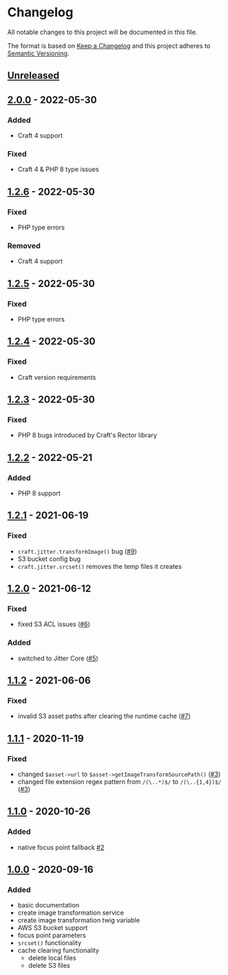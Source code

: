# Changelog

All notable changes to this project will be documented in this file.

The format is based on [Keep a Changelog](http://keepachangelog.com/) and this project adheres to [Semantic Versioning](http://semver.org/).

## [Unreleased]

## [2.0.0] - 2022-05-30

### Added

- Craft 4 support

### Fixed

- Craft 4 & PHP 8 type issues

## [1.2.6] - 2022-05-30

### Fixed

- PHP type errors

### Removed

- Craft 4 support

## [1.2.5] - 2022-05-30

### Fixed

- PHP type errors

## [1.2.4] - 2022-05-30

### Fixed

- Craft version requirements

## [1.2.3] - 2022-05-30

### Fixed

- PHP 8 bugs introduced by Craft's Rector library

## [1.2.2] - 2022-05-21

### Added

- PHP 8 support

## [1.2.1] - 2021-06-19

### Fixed

- `craft.jitter.transformImage()` bug ([#9](https://github.com/codewithkyle/craft-jitter/issues/9))
- S3 bucket config bug
- `craft.jitter.srcset()` removes the temp files it creates

## [1.2.0] - 2021-06-12

### Fixed

- fixed S3 ACL issues ([#6](https://github.com/codewithkyle/craft-jitter/issues/6))

### Added

- switched to Jitter Core ([#5](https://github.com/codewithkyle/craft-jitter/issues/5))

## [1.1.2] - 2021-06-06

### Fixed

- invalid S3 asset paths after clearing the runtime cache ([#7](https://github.com/codewithkyle/craft-jitter/issues/7))

## [1.1.1] - 2020-11-19

### Fixed

- changed `$asset->url` to `$asset->getImageTransformSourcePath()` ([#3](https://github.com/codewithkyle/craft-jitter/issues/3))
- changed file extension regex pattern from `/(\..*)$/` to `/(\..{1,4})$/` ([#3](https://github.com/codewithkyle/craft-jitter/issues/3))

## [1.1.0] - 2020-10-26

### Added

- native focus point fallback [#2](https://github.com/codewithkyle/craft-jitter/issues/2)

## [1.0.0] - 2020-09-16

### Added

- basic documentation
- create image transformation service
- create image transformation twig variable
- AWS S3 bucket support
- focus point parameters
- `srcset()` functionality
- cache clearing functionality
    - delete local files
    - delete S3 files

[Unreleased]: https://github.com/codewithkyle/craft-jitter/compare/v2.0.0...HEAD
[2.0.0]: https://github.com/codewithkyle/craft-jitter/compare/v1.2.6...v2.0.0
[1.2.6]: https://github.com/codewithkyle/craft-jitter/compare/v1.2.5...v1.2.6
[1.2.5]: https://github.com/codewithkyle/craft-jitter/compare/v1.2.4...v1.2.5
[1.2.4]: https://github.com/codewithkyle/craft-jitter/compare/v1.2.3...v1.2.4
[1.2.3]: https://github.com/codewithkyle/craft-jitter/compare/v1.2.2...v1.2.3
[1.2.2]: https://github.com/codewithkyle/craft-jitter/compare/v1.2.1...v1.2.2
[1.2.1]: https://github.com/codewithkyle/craft-jitter/compare/v1.2.0...v1.2.1
[1.2.0]: https://github.com/codewithkyle/craft-jitter/compare/v1.1.2...v1.2.0
[1.1.2]: https://github.com/codewithkyle/craft-jitter/compare/v1.1.1...v1.1.2
[1.1.1]: https://github.com/codewithkyle/craft-jitter/compare/v1.1.0...v1.1.1
[1.1.0]: https://github.com/codewithkyle/craft-jitter/compare/v1.0.0...v1.1.0
[1.0.0]: https://github.com/codewithkyle/craft-jitter/releases/tag/v1.0.0
